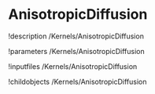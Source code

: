 <!-- MOOSE Documentation Stub: Remove this when content is added. -->

# AnisotropicDiffusion
!description /Kernels/AnisotropicDiffusion

!parameters /Kernels/AnisotropicDiffusion

!inputfiles /Kernels/AnisotropicDiffusion

!childobjects /Kernels/AnisotropicDiffusion

